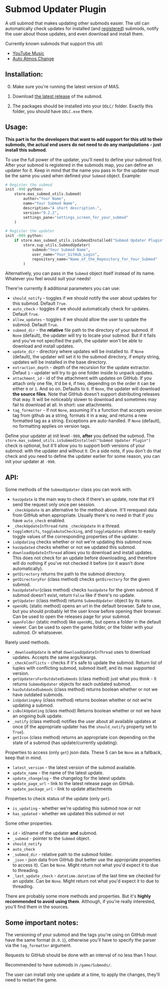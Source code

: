 
# Submod Updater Plugin

A util submod that makes updating other submods easier. The util can automatically check updates for installed (and [registered](https://github.com/Booplicate/MAS-Submods-SubmodUpdaterPlugin#usage)) submods, notify the user about those updates, and even download and install them.

Currently known submods that support this util:
- [YouTube Music](https://github.com/Booplicate/MAS-Submods-YouTubeMusic)
- [Auto Atmos Change](https://github.com/multimokia/MAS-Submod-Auto-Atmos-Change/tree/master/game/Submods/Auto%20Weather%20Change)

## Installation:
0. Make sure you're running the latest version of MAS.

1. Download [the latest release](https://github.com/Booplicate/MAS-Submods-SubmodUpdaterPlugin/releases/latest) of the submod.

2. The packages should be installed into your `DDLC/` folder. Exactly this folder, you should have `DDLC.exe` there.

## Usage:
**This part is for the developers that want to add support for this util to their submods, the actual end users do not need to do any manipulations - just install this submod.**

To use the full power of the updater, you'll need to define your submod first. After your submod is registered in the submods map, you can define an updater for it. Keep in mind that the name you pass in for the updater must be the same you used when defined your `Submod` object. Example:
```python
# Register the submod
init -990 python:
    store.mas_submod_utils.Submod(
        author="Your Name",
        name="Your Submod Name",
        description="A short description.",
        version="9.2.2",
        settings_pane="settings_screen_for_your_submod"
    )

# Register the updater
init -989 python:
    if store.mas_submod_utils.isSubmodInstalled("Submod Updater Plugin"):
        store.sup_utils.SubmodUpdater(
            submod="Your Submod Name",
            user_name="Your_GitHub_Login",
            repository_name="Name_of_the_Repository_for_Your_Submod"
        )
```
Alternatively, you can pass in the `Submod` object itself instead of its name. Whatever you feel would suit your needs!

There're currently 8 additional parameters you can use:
- `should_notify` - toggles if we should notify the user about updates for this submod. Default `True`.
- `auto_check` - toggles if we should automatically check for updates. Default `True`.
- `allow_updates` - toggles if we should allow the user to update the submod. Default `True`.
- `submod_dir` - the **relative** file path to the directory of your submod. If `None` (default), the updater will try to locate your submod. But if it fails and you've not specified the path, the updater won't be able to download and install updates.
- `update_dir` - directory where updates will be installed to. If `None` (default), the updater will set it to the submod directory, if empty string, updates will be installed in the base directory.
- `extraction_depth` - depth of the recursion for the update extractor. Defaut `1` - updater will try to go one folder inside to unpack updates.
- `attachment_id` - id of the attachment with updates on GitHub. If you attach only one file, it'd be `0`, if two, depending on the order it can be either `0` or `1`. And so on. Defaults to `0`. If `None`, the updater will download **the source files**. Note that GitHub doesn't support distributing releases that way. It will be noticeably slower to download and sometimes may fail to download at all. In short: use attachments.
- `tag_formatter` - if not `None`, assuming it's a function that accepts version tag from github as a string, formats it in a way, and returns a new formatted tag as a string. Exceptions are auto-handled. If `None` (default), no formatting applies on version tags.

Define your updater at init level `-989`, **after** you defined the submod.
The `store.mas_submod_utils.isSubmodInstalled("Submod Updater Plugin")` check is optional, but it'll allow you to support both versions of your submod: with the updater and without it. On a side note, if you don't do that check and you need to define the updater earlier for some reason, you can init your updater at `-990`.

## API:
Some methods of the `SubmodUpdater` class you can work with.
- `hasUpdate` is the main way to check if there's an update, note that it'll send the request only once per session.
- `_checkUpdate` is an alternative to the method above. It'll rerequest data from GitHub when appropriate. Usually there's no need in that if you have `auto_check` enabled.
- `_checkUpdateInThread` runs `_checkUpdate` in a thread.
- `toggleNotifs`, `toggleAutoChecking`, and `toggleUpdates` allows to easily toggle values of the corresponding properties of the updater.
- `isUpdating` checks whether or not we're updating this submod now.
- `hasUpdated` checks whether or not we updated this submod.
- `downloadUpdateInThread` allows you to download and install updates. This does not check for an update before downloading, and therefore will do nothing if you've not checked it before (or it wasn't done automatically).
- `getDirectory` returns the path to the submod directory.
- `getDirectoryFor` (class method) checks `getDirectory` for the given submod.
- `hasUpdateFor`(class method) checks `hasUpdate` for the given submod. If submod doesn't exist, return `False` like if there's no update.
- `getUpdater` (class method) returns `SubmodUpdater` object by its name.
- `openURL` (static method) opens an url in the default browser. Safe to use, but you should probably let the user know before opening their browser. Can be used to open the releases page for your submod.
- `openFolder` (static method) like `openURL`, but opens a folder in the default viewer. Can be used to open the game folder, or the folder with your submod. Or whatsoever.

Rarely used methods.
- `_downloadUpdate` is what `downloadUpdateInThread` uses to download updates. Accepts the same args/kwargs.
- `_checkConflicts` - checks if it's safe to update the submod. Return list of tuples with conflicting submod, submod itself, and its max supported version.
- `getUpdatersForOutdatedSubmods` (class method) just what you think - it returns `SubmodUpdater` objects for each outdated submod.
- `hasOutdatedSubmods` (class method) returns boolean whether or not we have outdated submods.
- `isUpdatingAny` (class method) returns boolean whether or not we're updating a submod.
- `isBulkUpdating` (class method) Returns boolean whether or not we have an ongoing bulk update.
- `_notify` (class method) notifies the user about all available updates at once (if the appropriate updater has the `should_notify` property set to `True`).
- `getIcon` (class method) returns an appropriate icon depending on the state of a submod (has update/currently updating).

Properties to access (only `get`) json data. These 5 can be `None` as a fallback, keep that in mind.
- `latest_version` - the latest version of the submod available.
- `update_name` - the name of the latest update.
- `update_changelog` - the changelog for the latest update.
- `update_page_url` - link to the latest release page on GitHub.
- `update_package_url` - link to update attachments

Properties to check status of the update (only `get`).
- `is_updating` - whether we're updating this submod now or not
- `has_updated` - whether we updated this submod or not

Some other properties.
- `id` - id/name of the updater **and** submod.
- `_submod` - pointer to the `Submod` object.
- `should_notify`
- `auto_check`
- `_submod_dir` - relative path to the submod folder.
- `_json` - json data from GitHub (but better use the appropriate properties to access it). Can be `None`. Might return not what you'd expect it to due to threading.
- `_last_update_check` - `datetime.datetime` of the last time we checked for an update. Can be `None`. Might return not what you'd expect it to due to threading.

There are probably some more methods and properties. But it's **highly recommended to avoid using them**. Although, if you're really interested, you'll find them in the sources.

## Some important notes:
The versioning of your submod and the tags you're using on GitHub must have the same format (`0.0.1`), otherwise you'll have to specify the parser via the `tag_formatter` argument.

Requests to GitHub should be done with an interval of no less than 1 hour.

Recommended to have submods in `/game/Submods/`.

The user can install only one update at a time, to apply the changes, they'll need to restart the game.
